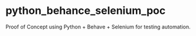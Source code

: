# python_behance_selenium_poc
Proof of Concept using Python + Behave + Selenium for testing automation.
